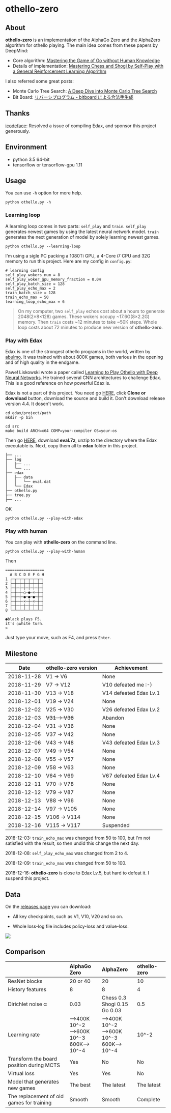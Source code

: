 # othello-zero

## About

**othello-zero** is an implementation of the AlphaGo Zero and the AlphaZero algorithm for othello playing. The main idea comes from these papers by DeepMind:

* Core algorithm: [Mastering the Game of Go without Human Knowledge](https://www.nature.com/articles/nature24270)
* Details of implementation: [Mastering Chess and Shogi by Self-Play with a General Reinforcement Learning Algorithm](https://arxiv.org/abs/1712.01815)

I also referred some great posts:

* Monte Carlo Tree Search: [A Deep Dive into Monte Carlo Tree Search](http://www.moderndescartes.com/essays/deep_dive_mcts/)
* Bit Board: [リバーシプログラム - bitboard による合法手生成](http://d.hatena.ne.jp/ainame/20100426/1272236395)

## Thanks

[icodeface](https://github.com/icodeface): Resolved a issue of compiling Edax, and sponsor this project generously.

## Environment

* python 3.5 64-bit
* tensorflow or tensorflow-gpu 1.11


## Usage

You can use `-h` option for more help.

```
python othello.py -h
```

### Learning loop

A learning loop comes in two parts: `self_play` and `train`. `self_play` generates newest games by using the latest neural network model. `train` generates the next generation of model by solely learning newest games.

```
python othello.py --learning-loop
```

I'm using a sigle PC packing a 1080Ti GPU, a 4-Core i7 CPU and 32G memory to run this project. Here are my config in `config.py`:

```
# learning config
self_play_wokers_num = 8
self_play_woker_gpu_memory_fraction = 0.04
self_play_batch_size = 128
self_play_echo_max = 2
train_batch_size = 128
train_echo_max = 50
learning_loop_echo_max = 6
```

>On my computer, two `self_play` echos cost about a hours to generate 2048(2×8×128) games. These wokers occupy ~17.6G(8×2.2G) memory. Then `train` costs ~12 minutes to take ~50K steps. Whole loop costs about 72 minutes to produce new version of **othello-zero**.

### Play with Edax

Edax is one of the strongest othello programs in the world, written by [abulmo](https://github.com/abulmo). It was trained with about 800K games, both various in the opening and of high quality in the endgame.

Paweł Liskowski wrote a paper called [Learning to Play Othello with Deep Neural
Networks](https://arxiv.org/pdf/1711.06583.pdf). He trained several CNN architectures to challenge Edax. This is a good reference on how powerful Edax is.

Edax is not a part of this project. You need go [HERE](https://github.com/2Bear/edax-reversi), click **Clone or download** button, download the source and build it. Don't download release version 4.4. It dosen't work.

```
cd edax/project/path
mkdir -p bin

cd src
make build ARCH=x64 COMP=your-compiler OS=your-os
```

Then go [HERE](https://github.com/abulmo/edax-reversi/releases), download **eval.7z**, unzip to the directory where the Edax executable is. Next, copy them all to **edax** folder in this project.

```
├── ...
├── log
│   ├── ...
│   └── ...
├── edax
│   ├── data
│   │   └── eval.dat
│   └── Edax
├── othello.py
├── tree.py
├── ...
```

OK

```
python othello.py --play-with-edax
```

### Play with human

You can play with **othello-zero** on the command line.

```
python othello.py --play-with-human
```

Then

```
=================
  A B C D E F G H
1 ┌─┬─┬─┬─┬─┬─┬─┐
2 ├─┼─┼─┼─┼─┼─┼─┤
3 ├─┼─┼─┼─┼─┼─┼─┤
4 ├─┼─┼─○─●─×─┼─┤
5 ├─┼─┼─●─●─●─┼─┤
6 ├─┼─┼─×─┼─×─┼─┤
7 ├─┼─┼─┼─┼─┼─┼─┤
8 └─┴─┴─┴─┴─┴─┴─┘

●black plays F5.
it's ○white turn.
>
```

Just type your move, such as F4, and press `Enter`.

## Milestone

| Date | othello-zero version | Achievement |
| --- | --- | --- |
| 2018-11-28 | V1 -> V6 | None |
| 2018-11-29 | V7 -> V12 | V10 defeated me :-) |
| 2018-11-30 | V13 -> V18 | V14 defeated Edax Lv.1 |
| 2018-12-01 | V19 -> V24 | None |
| 2018-12-02 | V25 -> V30 | V26 defeated Edax Lv.2 |
| 2018-12-03 | ~~V31 -> V36~~ | Abandon |
| 2018-12-04 | V31 -> V36 | None |
| 2018-12-05 | V37 -> V42 | None |
| 2018-12-06 | V43 -> V48 | V43 defeated Edax Lv.3 |
| 2018-12-07 | V49 -> V54 | None |
| 2018-12-08 | V55 -> V57 | None |
| 2018-12-09 | V58 -> V63 | None |
| 2018-12-10 | V64 -> V69 | V67 defeated Edax Lv.4 |
| 2018-12-11 | V70 -> V78 | None |
| 2018-12-12 | V79 -> V87 | None |
| 2018-12-13 | V88 -> V96 | None |
| 2018-12-14 | V97 -> V105 | None |
| 2018-12-15 | V106 -> V114 | None |
| 2018-12-16 | V115 -> V117 | Suspended |

2018-12-03: `train_echo_max` was changed from 50 to 100, but I'm not satisfied with the result, so then undid this change the next day.

2018-12-08: `self_play_echo_max` was changed from 2 to 4.

2018-12-09: `train_echo_max` was changed from 50 to 100.

2018-12-16: **othello-zero** is close to Edax Lv.5, but hard to defeat it. I suspend this project.

## Data

On the [releases page]() you can download:

* All key checkpoints, such as V1, V10, V20 and so on.

* Whole loss-log file includes policy-loss and value-loss.

<img src="doc/img/plot.png">

## Comparison

|  | AlphaGo Zero | AlphaZero | othello-zero |
| :-- | :-- | :-- | :-- |
| ResNet blocks | 20 or 40 | 20 | 10 |
| History features | 8 | 8 | 4 |
| Dirichlet noise α | 0.03 | Chess 0.3</br>Shogi 0.15</br>Go 0.03 | 0.5 |
| Learning rate | -->400K 10^-2</br> -->600K 10^-3</br> 600K--> 10^-4 | -->400K 10^-2</br> -->600K 10^-3</br> 600K--> 10^-4 | 10^-2 |
| Transform the board position during MCTS | Yes | No | No |
| Virtual loss | Yes | Yes | No |
| Model that generates new games | The best | The latest | The latest |
| The replacement of old games for training | Smooth | Smooth | Complete |

